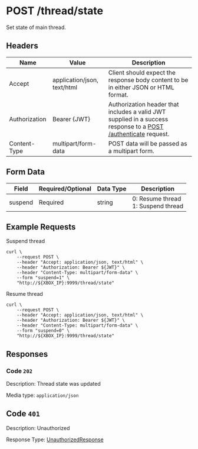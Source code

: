 # POST /thread/state

Set state of main thread.

## Headers

| Name          | Value                       | Description                                                                                                                              |
| ------------- | --------------------------- | ---------------------------------------------------------------------------------------------------------------------------------------- |
| Accept        | application/json, text/html | Client should expect the response body content to be in either JSON or HTML format.                                                      |
| Authorization | Bearer {JWT}                | Authorization header that includes a valid JWT supplied in a success response to a [POST /authenticate](./post_authenticate.md) request. |
| Content-Type  | multipart/form-data         | POST data will be passed as a multipart form.                                                                                            |

## Form Data

| Field   | Required/Optional | Data Type | Description                            |
| ------- | ----------------- | --------- | -------------------------------------- |
| suspend | Required          | string    | 0: Resume thread<br/>1: Suspend thread |

## Example Requests

Suspend thread

```
curl \
    --request POST \
    --header "Accept: application/json, text/html" \
    --header "Authorization: Bearer ${JWT}" \
    --header "Content-Type: multipart/form-data" \
    --form "suspend=1" \
    "http://${XBOX_IP}:9999/thread/state"
```

Resume thread

```
curl \
    --request POST \
    --header "Accept: application/json, text/html" \
    --header "Authorization: Bearer ${JWT}" \
    --header "Content-Type: multipart/form-data" \
    --form "suspend=0" \
    "http://${XBOX_IP}:9999/thread/state"
```

## Responses

### Code `202`

Description: Thread state was updated

Media type: `application/json`

## Code `401`

Description: Unauthorized

Response Type: [UnauthorizedResponse](./schema_unauthorized_response.md)
